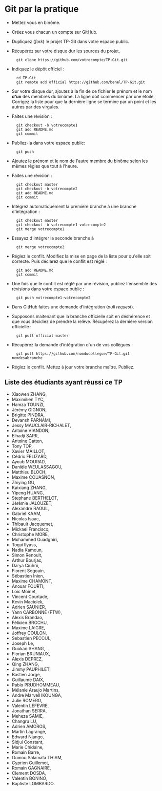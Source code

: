 ﻿Git par la pratique
===================

* Mettez vous en binôme.
* Créez vous chacun un compte sur GitHub.
* Dupliquez (*fork*) le projet TP-Git dans votre espace public.
* Récupérez sur votre disque dur les sources du projet.

        git clone https://github.com/votrecompte/TP-Git.git

* Indiquez le dépôt officiel :

        cd TP-Git
        git remote add official https://github.com/benel/TP-Git.git

* Sur votre disque dur, ajoutez à la fin de ce fichier le prénom et le nom **d'un** des membres du binôme. La ligne doit commencer par une étoile. Corrigez la liste pour que la dernière ligne se termine par un point et les autres par des virgules.
* Faites une révision :

        git checkout -b votrecompte1
        git add README.md
        git commit

* Publiez-la dans votre espace public:

        git push

* Ajoutez le prénom et le nom de l'autre membre du binôme selon les mêmes règles que tout à l'heure.
* Faites une révision :

        git checkout master
        git checkout -b votrecompte2
        git add README.md
        git commit

* Intégrez automatiquement la première branche à une branche d'intégration :

        git checkout master
        git checkout -b votrecompte1-votrecompte2
        git merge votrecompte1
        
* Essayez d'intégrer la seconde branche à

        git merge votrecompte2

* Réglez le conflit. Modifiez la mise en page de la liste pour qu'elle soit correcte. Puis déclarez que le conflit est réglé :

        git add README.md
        git commit

* Une fois que le conflit est réglé par une révision, publiez l'ensemble des révisions dans votre espace public :

        git push votrecompte1-votrecompte2

* Dans GitHub faites une demande d'intégration (*pull request*).

* Supposons maitenant que la branche officielle soit en déshérence et que vous décidiez de prendre la relève. Récupérez la dernière version officielle :
 
        git pull official master

* Récupérez la demande d'intégration d'un de vos collègues :

        git pull https://github.com/nomducollegue/TP-Git.git nomdesabranche

* Réglez le conflit. Mettez à jour votre branche maître. Publiez.

Liste des étudiants ayant réussi ce TP
--------------------------------------

* Xiaowen ZHANG,
* Maximilien TYC,
* Hamza TOUNZI,
* Jérémy GIGNON,
* Brigitte PINDRA,
* Devansh PARNAMI,
* Jessy MAUCLAIR-RICHALET,
* Antoine VIANDON,
* Elhadji SARR,
* Antoine Catton,
* Tony TOP,
* Xavier MAILLOT,
* Cédric FELIZARD,
* Ayoub MOURAD,
* Danièle WEULASSAGOU,
* Matthieu BLOCH,
* Maxime COUASNON,
* Zhiying GU,
* Kaixiang ZHANG,
* Yipeng HUANG,
* Stephane BERTHELOT,
* Jérémie JALOUZET,
* Alexandre RAOUL,
* Gabriel KAAM,
* Nicolas Isaac,
* Thibault Jacquemet,
* Mickael Francisco,
* Christophe MORE,
* Mohammed Ouadghiri,
* Togui Ilyass,
* Nadia Kamoun, 
* Simon Renoult,
* Arthur Bourjac,
* Darya Ciuhrii,
* Florent Segouin,
* Sébastien Inion,
* Maxime CHAMONT,
* Anouar FOURTI,
* Loic Moinet,
* Vincent Courtade,
* Kevin Maciolek,
* Adrien SAUNIER,
* Yann CARBONNE (FTW),
* Alexis Brandao,
* Félicien BROCHU,
* Maxime LAIGRE,
* Joffrey COULON,
* Sebastien PECOUL,
* Joseph Le,
* Guokan SHANG,
* Florian BRUNIAUX,
* Alexis DEPREZ,
* Qing ZHANG,
* Jimmy PAUPHILET,
* Bastien Jorge,
* Guillaume DAIX,
* Pablo PRUDHOMMEAU,
* Mélanie Araujo Martins,
* Andre Marvell IKOUNGA,
* Julie ROMERO,
* Valentin LEFEVRE,
* Jonathan SERRA,
* Meheza SAMIE,
* Changru LU,
* Adrien AMOROS,
* Martin Lagrange,
* Edward Njango,
* Sidjui Constant,
* Marie Chidaine,
* Romain Barre,
* Oumou Salamata THIAM,
* Cyprien Guillemot,
* Romain GAGNAIRE,
* Clement DOSDA,
* Valentin BONINO,
* Baptiste LOMBARDO.
